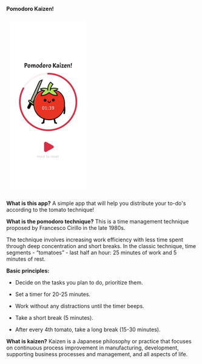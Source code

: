 **Pomodoro Kaizen!**
<div id="header" align="start">
<img src="screenshots/timer_screen.jpg" align="start"
width="200"hspace="10" vspace="10">
</div>


**What is this app?**
A simple app that will help you distribute your to-do's according to the tomato technique!

**What is the pomodoro technique?**
This is a time management technique proposed by Francesco Cirillo in the late 1980s.  

The technique involves increasing work efficiency with less time spent through deep concentration and short breaks. In the classic technique, time segments - “tomatoes” - last half an hour: 25 minutes of work and 5 minutes of rest.

**Basic principles:**

- Decide on the tasks you plan to do, prioritize them.

- Set a timer for 20-25 minutes.

- Work without any distractions until the timer beeps.

- Take a short break (5 minutes).

- After every 4th tomato, take a long break (15-30 minutes).

**What is kaizen?**
Kaizen is a Japanese philosophy or practice that focuses on continuous process improvement in manufacturing, development, supporting business processes and management, and all aspects of life.








